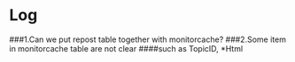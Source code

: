 Log 
============================
###1.Can we put repost table together with monitorcache?
###2.Some item in monitorcache table are not clear 
####such as TopicID, *Html












































